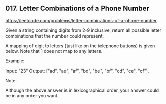 ## 017. Letter Combinations of a Phone Number

https://leetcode.com/problems/letter-combinations-of-a-phone-number

Given a string containing digits from 2-9 inclusive, return all possible letter combinations that the number could represent.

A mapping of digit to letters (just like on the telephone buttons) is given below. Note that 1 does not map to any letters.

Example:

Input: "23"
Output: ["ad", "ae", "af", "bd", "be", "bf", "cd", "ce", "cf"].

Note:

Although the above answer is in lexicographical order, your answer could be in any order you want.
